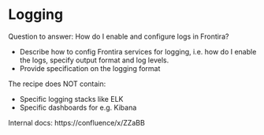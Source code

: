 # Logging

Question to answer: How do I enable and configure logs in Frontira?

* Describe how to config Frontira services for logging, i.e. how do I enable the logs, specify output format and log levels.
* Provide specification on the logging format

The recipe does NOT contain:

* Specific logging stacks like ELK
* Specific dashboards for e.g. Kibana

Internal docs: https://confluence/x/ZZaBB
